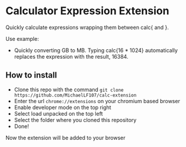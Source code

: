 # Calculator Expression Extension

Quickly calculate expressions wrapping them between calc{ and }.

Use example:
 - Quickly converting GB to MB. Typing calc{16 * 1024} automatically replaces the expression with the result, 16384.


## How to install

- Clone this repo with the command `git clone https://github.com/MichaelLF107/calc-extension`
- Enter the url `chrome://extensions` on your chromium based browser
- Enable developer mode on the top right
- Select load unpacked on the top left
- Select the folder where you cloned this repository
- Done!

Now the extension will be added to your browser
